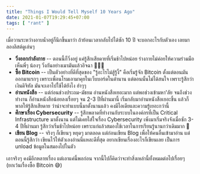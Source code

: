 ```yaml
---
title: "Things I Would Tell Myself 10 Years Ago"
date: 2021-01-07T19:29:45+07:00
tags: [ "rant" ]
---
```


เมื่อวานระหว่างอาบน้ำอยู่ก็นึกขึ้นมาว่า ถ้าย้อนเวลากลับไปได้ซัก 10 ปี จะบอกอะไรกับตัวเอง เลยมาลองลิสต์ดูเล่นๆ

* **วิ่งออกกำลังกาย** -- ตอนนี้ก็วิ่งอยู่ แค่รู้สึกเสียดายที่เริ่มช้าไปหน่อย ร่างกายไม่ค่อยให้ความร่วมมือ เห็นพี่ๆ น้องๆ วิ่งกันอย่างเมามันแล้วอิจฉา 🏃‍♂️💨
* **ซื้อ Bitcoin** -- เป็นตัวอย่างที่ดีที่สุดของ "รู้อะไรไม่สู้รู้งี้" คือเริ่มรู้จัก Bitcoin ตั้งแต่ตอนมันออกมาแรกๆ เพราะเพื่อนโรมเอามาคุยในเว็บบอร์ดในตำนาน แต่ตอนนั้นไม่ได้สนใจ เพราะรู้สึกว่า เงินดิจิทัล มันจะเอาไปใช้ได้ยังไง ฮ่าๆๆ
* **อ่านหนังสือ** -- แต่ก่อนช่วงประถม-มัธยม อ่านหนังสือเยอะมาก แต่พอช่วงเข้ามหา'ลัย จนถึงช่วงทำงาน ก็อ่านหนังสือน้อยลงเรื่อยๆ จน 2-3 ปีที่ผ่านมานี้ เริ่มกลับมาอ่านหนังสือเยอะขึ้น แล้วก็พาลให้รู้สึกเสียดาย ว่าน่าจะทำแบบนี้มาตั้งนานแล้ว คงมีไอเดียและความรู้เยอะกว่านี้
* **ศึกษาเรื่อง Cybersecurity** -- รู้สึกพลาดที่ทำงานกับระบบในองค์กรที่เป็น Critical Infrastructure มาตั้งนาน แต่ไม่เคยใส่ใจเรื่อง Cybersecurity เพิ่งมาเริ่มจริงจังเมื่อซัก 3-4 ปีที่ผ่านมา รู้สึกว่าเริ่มช้าไปหน่อย เพราะแก่แล้วสมองใช้เวลาในการเรียนรู้นานกว่าเดิมมาก 🐢
* **เขียน Blog** -- จริงๆ ก็เขียนๆ หยุดๆ มาตลอด แต่ก่อนเขียน Blog เพื่อให้คนอื่นเข้ามาอ่าน แต่ตอนนี้รู้สึกว่า เขียนไว้ให้ตัวเองอ่านนี่แหละดีที่สุด อยากเขียนเรื่องอะไรก็เขียนเลย เป็นการ unload ข้อมูลในสมองไปในตัว

เอาจริงๆ คงมีอีกหลายเรื่อง แต่เอาแค่นี้พอก่อน จากนี้ไปก็คิดว่าจะทำสิ่งเหล่านี้ทั้งหมดต่อไปเรื่อยๆ (ยกเว้นเรื่องซื้อ Bitcoin 😅)
